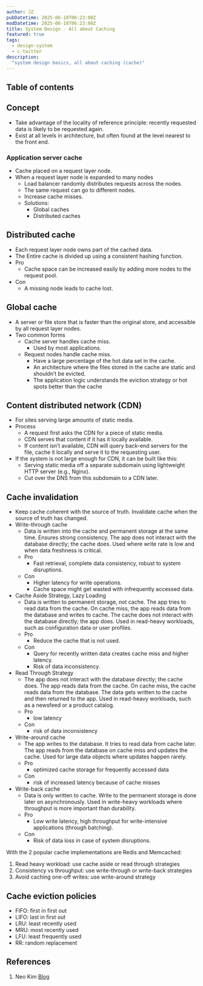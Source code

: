 ```yaml
---
author: JZ
pubDatetime: 2025-06-18T06:23:00Z
modDatetime: 2025-06-18T06:23:00Z
title: System Design - All about Caching
featured: true
tags:
  - design-system
  - c-twitter
description:
  "system design basics, all about caching (cache)"
---
```


## Table of contents

## Concept

- Take advantage of the locality of reference principle: recently requested data is likely to be requested again.
- Exist at all levels in architecture, but often found at the level nearest to the front end.

### Application server cache
- Cache placed on a request layer node.
- When a request layer node is expanded to many nodes
    - Load balancer randomly distributes requests across the nodes.
    - The same request can go to different nodes.
    - Increase cache misses.
    - Solutions:
        - Global caches
        - Distributed caches

## Distributed cache
- Each request layer node owns part of the cached data.
- The Entire cache is divided up using a consistent hashing function.
- Pro
    - Cache space can be increased easily by adding more nodes to the request pool.
- Con
    - A missing node leads to cache lost.

## Global cache
- A server or file store that is faster than the original store, and accessible by all request layer nodes.
- Two common forms
    - Cache server handles cache miss.
        - Used by most applications.
    - Request nodes handle cache miss.
        - Have a large percentage of the hot data set in the cache.
        - An architecture where the files stored in the cache are static and shouldn’t be evicted.
        - The application logic understands the eviction strategy or hot spots better than the cache

## Content distributed network (CDN)
- For sites serving large amounts of static media.
- Process
    - A request first asks the CDN for a piece of static media.
    - CDN serves that content if it has it locally available.
    - If content isn’t available, CDN will query back-end servers for the file, cache it locally and serve it to the requesting user.
- If the system is not large enough for CDN, it can be built like this:
    - Serving static media off a separate subdomain using lightweight HTTP server (e.g., Nginx).
    - Cut over the DNS from this subdomain to a CDN later.

## Cache invalidation
- Keep cache coherent with the source of truth. Invalidate cache when the source of truth has changed.
- Write-through cache
    - Data is written into the cache and permanent storage at the same time. Ensures strong consistency. The app does not interact with the database directly; the cache does. Used where write rate is low and when data freshness is critical.
    - Pro
        - Fast retrieval, complete data consistency, robust to system disruptions.
    - Con
        - Higher latency for write operations.
        - Cache space might get wasted with infrequently accessed data.
- Cache Aside Strategy, Lazy Loading
    - Data is written to permanent storage, not cache. The app tries to read data from the cache. On cache miss, the app reads data from the database and writes to cache. The cache does not interact with the database directly; the app does. Used in read-heavy workloads, such as configuration data or user profiles.
    - Pro
        - Reduce the cache that is not used.
    - Con
        - Query for recently written data creates cache miss and higher latency.
        - Risk of data inconsistency.
- Read Through Strategy
    - The app does not interact with the database directly; the cache does. The app reads data from the cache. On cache miss, the cache reads data from the database. The data gets written to the cache and then returned to the app. Used in read-heavy workloads, such as a newsfeed or a product catalog.
    - Pro
        - low latency
    - Con
        - risk of data inconsistency
- Write-around cache
    - The app writes to the database. It tries to read data from cache later. The app reads from the database on cache miss and updates the cache. Used for large data objects where updates happen rarely.
    - Pro
        - optimized cache storage for frequently accessed data
    - Con
        - risk of increased latency because of cache misses
- Write-back cache
    - Data is only written to cache. Write to the permanent storage is done later on asynchronously. Used in write-heavy workloads where throughput is more important than durability.
    - Pro
        - Low write latency, high throughput for write-intensive applications (through batching).
    - Con
        - Risk of data loss in case of system disruptions.

With the 2 popular cache implementations are Redis and Memcached:

1. Read heavy workload: use cache aside or read through strategies
2. Consistency vs throughput: use write-through or write-back strategies
3. Avoid caching one-off writes: use write-around strategy

## Cache eviction policies

- FIFO: first in first out
- LIFO: last in first out
- LRU: least recently used
- MRU: most recently used
- LFU: least frequently used
- RR: random replacement

## References

1. Neo Kim [Blog](https://newsletter.systemdesign.one/p/cache-strategies)
